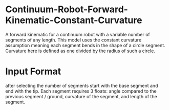 # Continuum-Robot-Forward-Kinematic-Constant-Curvature
A forward kinematic for a continuum robot with a variable number of segments of any length. This model uses the constant curvature assumption meaning each segment bends in the shape of a circle segment. Curvature here is defined as one divided by the radius of such a circle.


# Input Format
after selecting the number of segments start with the base segment and end with the tip. Each segment requires 3 floats: angle compared to the previous segment / ground, curvature of the segment, and length of the segment.
